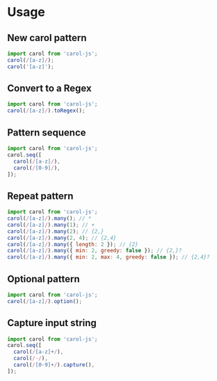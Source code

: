 # Usage

## New carol pattern
```js
import carol from 'carol-js';
carol(/[a-z]/);
carol('[a-z]');
```

## Convert to a Regex
```js
import carol from 'carol-js';
carol(/[a-z]/).toRegex();
```

## Pattern sequence
```js
import carol from 'carol-js';
carol.seq([
  carol(/[a-z]/),
  carol(/[0-9]/),
]);
```

## Repeat pattern
```js
import carol from 'carol-js';
carol(/[a-z]/).many(); // *
carol(/[a-z]/).many(1); // +
carol(/[a-z]/).many(2); // {2,}
carol(/[a-z]/).many(2, 4); // {2,4}
carol(/[a-z]/).many({ length: 2 }); // {2}
carol(/[a-z]/).many({ min: 2, greedy: false }); // {2,}?
carol(/[a-z]/).many({ min: 2, max: 4, greedy: false }); // {2,4}?
```

## Optional pattern
```js
import carol from 'carol-js';
carol(/[a-z]/).option();
```

## Capture input string
```js
import carol from 'carol-js';
carol.seq([
  carol(/[a-z]+/),
  carol(/-/),
  carol(/[0-9]+/).capture(),
]);
```
